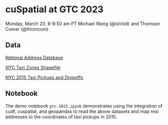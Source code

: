 
# cuSpatial at GTC 2023

Monday, March 20, 8-8:50 am PT
Michael Wang (@isVoid) and Thomson Comer (@thomcom)

## Data
[National Address Database](https://www.transportation.gov/mission/open/gis/national-address-database/national-address-database-nad-disclaimer)

[NYC Taxi Zones Shapefile](https://d37ci6vzurychx.cloudfront.net/misc/taxi_zones.zip)

[NYC 2015 Taxi Pickups and Dropoffs]()

## Notebook

The demo notebook `gtc-2023.ipynb` demonstrates using the integration of cudf, cuspatial,
and geopandas to read the above datasets and map real addresses to the coordinates of
taxi pickups in 2015.
